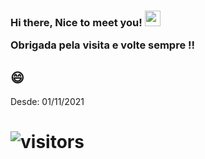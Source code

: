  
 <h3>Hi there, Nice to meet you! <img src="https://media.giphy.com/media/hvRJCLFzcasrR4ia7z/giphy.gif" width="25px"/>
 
 Obrigada pela visita e volte sempre !! </h3>
 
## 😄 
 
Desde: 01/11/2021 
<h1>

![visitors](https://visitor-badge.glitch.me/badge?page_id=camila-github&left_color=green&right_color=blueviolet)
 
</h1> 
 
 
 
